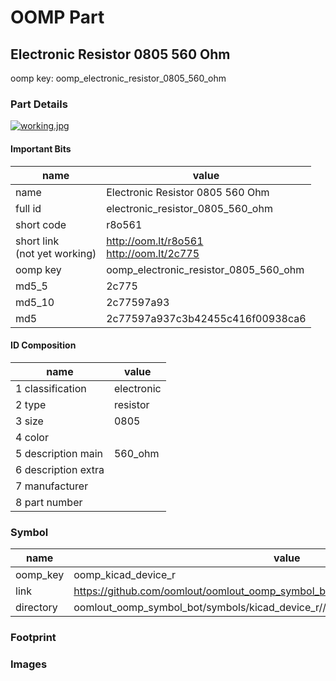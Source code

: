 # OOMP Part  
## Electronic Resistor 0805 560 Ohm  
  
oomp key: oomp_electronic_resistor_0805_560_ohm  
  
### Part Details  
  
[![working.jpg](working_600.jpg)](working.jpg)  
  
#### Important Bits  
| name | value | 
| --- | --- | 
| name | Electronic Resistor 0805 560 Ohm | 
| full id | electronic_resistor_0805_560_ohm | 
| short code | r8o561 | 
| short link<br>(not yet working) | http://oom.lt/r8o561<br>http://oom.lt/2c775 | 
| oomp key | oomp_electronic_resistor_0805_560_ohm | 
| md5_5 | 2c775 | 
| md5_10 | 2c77597a93 | 
| md5 | 2c77597a937c3b42455c416f00938ca6 | 
#### ID Composition  
| name | value | 
| --- | --- | 
| 1 classification | electronic | 
| 2 type | resistor | 
| 3 size | 0805 | 
| 4 color |  | 
| 5 description main | 560_ohm | 
| 6 description extra |  | 
| 7 manufacturer |  | 
| 8 part number |  | 
### Symbol  
| name | value | 
| --- | --- | 
| oomp_key | oomp_kicad_device_r | 
| link | https://github.com/oomlout/oomlout_oomp_symbol_bot/tree/main/symbols/kicad_device_r | 
| directory | oomlout_oomp_symbol_bot/symbols/kicad_device_r//working/working.kicad_sym | 
### Footprint  
### Images  

